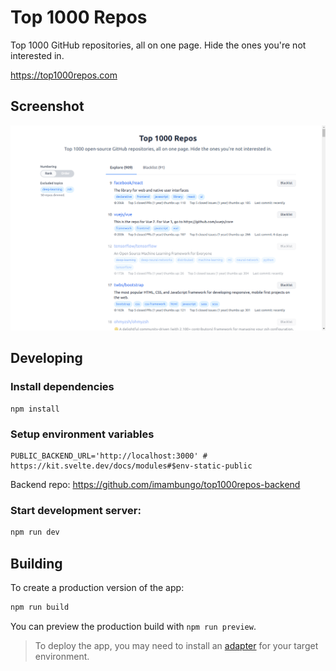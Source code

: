 # Top 1000 Repos

Top 1000 GitHub repositories, all on one page. Hide the ones you're not interested in.

https://top1000repos.com

## Screenshot

![screenshot](screenshot.png)


## Developing

### Install dependencies
```
npm install
```

### Setup environment variables
```
PUBLIC_BACKEND_URL='http://localhost:3000' # https://kit.svelte.dev/docs/modules#$env-static-public
```

Backend repo: https://github.com/imambungo/top1000repos-backend

### Start development server:

```bash
npm run dev
```

## Building

To create a production version of the app:

```bash
npm run build
```

You can preview the production build with `npm run preview`.

> To deploy the app, you may need to install an [adapter](https://kit.svelte.dev/docs/adapters) for your target environment.